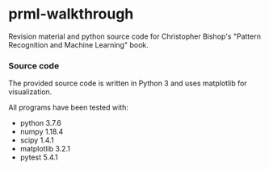 # prml-walkthrough
Revision material and python source code for Christopher Bishop's "Pattern Recognition and Machine Learning" book.

### Source code
The provided source code is written in Python 3 and uses matplotlib for visualization.

All programs have been tested with:
* python 3.7.6
* numpy 1.18.4
* scipy 1.4.1
* matplotlib 3.2.1
* pytest 5.4.1
